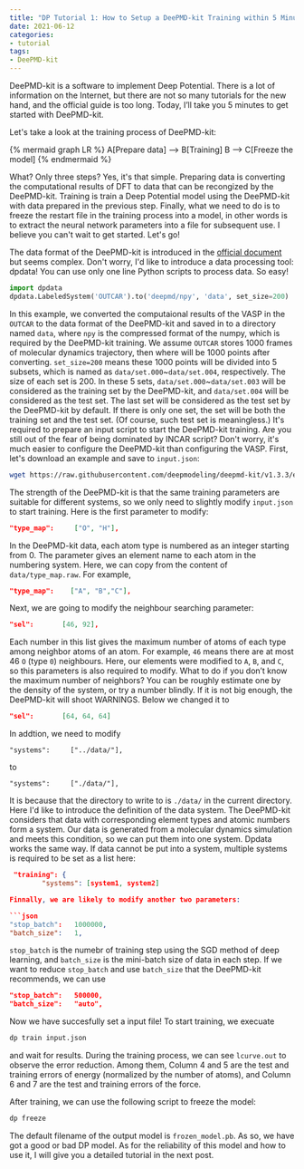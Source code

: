 ```yaml
---
title: "DP Tutorial 1: How to Setup a DeePMD-kit Training within 5 Minutes?"
date: 2021-06-12
categories:
- tutorial
tags:
- DeePMD-kit
---
```


DeePMD-kit is a software to implement Deep Potential.
There is a lot of information on the Internet, but there are not so many tutorials for the new hand, and the official guide is too long.
Today, I’ll take you 5 minutes to get started with DeePMD-kit. 

Let's take a look at the training process of DeePMD-kit:

{% mermaid graph LR %}
A[Prepare data] --> B[Training]
B --> C[Freeze the model]
{% endmermaid %}

What? Only three steps?
Yes, it's that simple.
Preparing data is converting the computational results of DFT to data that can be recongized by the DeePMD-kit.
Training is train a Deep Potential model using the DeePMD-kit with data prepared in the previous step.
Finally, what we need to do is to freeze the restart file in the training process into a model, in other words is to extract the neural network parameters into a file for subsequent use.
I believe you can't wait to get started. Let's go!

The data format of the DeePMD-kit is introduced in the [official document](https://deepmd.readthedocs.io/) but seems complex.
Don't worry, I'd like to introduce a data processing tool: dpdata!
You can use only one line Python scripts to process data.
So easy!

```py
import dpdata
dpdata.LabeledSystem('OUTCAR').to('deepmd/npy', 'data', set_size=200)
```

In this example, we converted the computaional results of the VASP in the `OUTCAR` to the data format of the DeePMD-kit and saved in to a directory named `data`,
where `npy` is the compressed format of the numpy, which is required by the DeePMD-kit training.
We assume `OUTCAR` stores 1000 frames of molecular dynamics trajectory, then where will be 1000 points after converting.
`set_size=200` means these 1000 points will be divided into 5 subsets, which is named as `data/set.000`~`data/set.004`, respectively.
The size of each set is 200.
In these 5 sets, `data/set.000`~`data/set.003` will be considered as the training set by the DeePMD-kit, and `data/set.004` will be considered as the test set.
The last set will be considered as the test set by the DeePMD-kit by default.
If there is only one set, the set will be both the training set and the test set. (Of course, such test set is meaningless.)
It's required to prepare an input script to start the DeePMD-kit training.
Are you still out of the fear of being dominated by INCAR script? 
Don't worry, it's much easier to configure the DeePMD-kit than configuring the VASP.
First, let's download an example and save to `input.json`:

```sh
wget https://raw.githubusercontent.com/deepmodeling/deepmd-kit/v1.3.3/examples/water/train/water_se_a.json -O input.json
```

The strength of the DeePMD-kit is that the same training parameters are suitable for different systems, so we only need to slightly modify `input.json` to start training.
Here is the first parameter to modify:

```json
"type_map":     ["O", "H"],
```

In the DeePMD-kit data, each atom type is numbered as an integer starting from 0.
The parameter gives an element name to each atom in the numbering system.
Here, we can copy from the content of `data/type_map.raw`.
For example,

```json
"type_map":    ["A", "B","C"],
```

Next, we are going to modify the neighbour searching parameter:

```json
"sel":       [46, 92],
```

Each number in this list gives the maximum number of atoms of each type among neighbor atoms of an atom.
For example, `46` means there are at most 46 `O` (type `0`) neighbours.
Here, our elements were modified to `A`, `B`, and `C`, so this parameters is also required to modify.
What to do if you don’t know the maximum number of neighbors?
You can be roughly estimate one by the density of the system, or try a number blindly.
If it is not big enough, the DeePMD-kit will shoot WARNINGS. 
Below we changed it to 

```json
"sel":       [64, 64, 64]
```

In addtion, we need to modify

```
"systems":     ["../data/"],
```

to

```
"systems":     ["./data/"],
```

It is because that the directory to write to is `./data/` in the current directory.
Here I'd like to introduce the definition of the data system.
The DeePMD-kit considers that data with corresponding element types and atomic numbers form a system.
Our data is generated from a molecular dynamics simulation and meets this condition, so we can put them into one system.
Dpdata works the same way.
If data cannot be put into a system, multiple systems is required to be set as a list here:
```json
 "training": {
        "systems": [system1, system2]

Finnally, we are likely to modify another two parameters:

```json
"stop_batch":   1000000,
"batch_size":   1,
```
`stop_batch` is the numebr of training step using the SGD method of deep learning, and `batch_size` is the mini-batch size of data in each step.
If we want to reduce `stop_batch` and use `batch_size` that the DeePMD-kit recommends, we can use

```json
"stop_batch":   500000,
"batch_size":   "auto",
```

Now we have succesfully set a input file! To start training, we execuate

```sh
dp train input.json
```

and wait for results. During the training process, we can see `lcurve.out` to observe the error reduction.
Among them, Column 4 and 5 are the test and training errors of energy (normalized by the number of atoms), and Column 6 and 7 are the test and training errors of the force. 

After training, we can use the following script to freeze the model:

```sh
dp freeze
```

The default filename of the output model is `frozen_model.pb`. As so, we have got a good or bad DP model. 
As for the reliability of this model and how to use it, I will give you a detailed tutorial in the next post.
